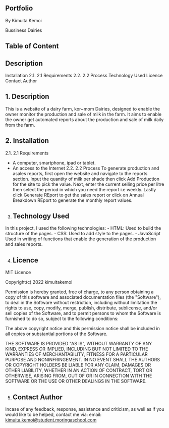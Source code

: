 ## Portfolio
By Kimuita Kemoi

Bussiness Dairies
## Table of Content
## Description
Installation
2.1. 2.1 Requirements
2.2. 2.2 Process
Technology Used
Licence
Contact Author
## 1. Description
This is a website of a dairy farm, kor~mom Dairies, designed to enable the owner monitor the production and sale of milk in the farm. It aims to enable the owner get automated reports about the production and sale of milk daily from the farm.

## 2. Installation
2.1. 2.1 Requirements
- A computer, smartphone, ipad or tablet.
- An access to the Internet
2.2. 2.2 Process
To generate production and asales reports, first open the website and navigate to the reports section. Input the quantity of milk per shade then click Add Production for the site to pick the value. Next, enter the current selling price per litre then select the period in which you need the report i.e weekly. Lastly click Generate REport to get the sales report or click on Annual Breakdown REport to generate the monthly report values.

3. ## Technology Used
In this project, I used the following technologies: - HTML: Used to build the structure of the pages. - CSS: Used to add style to the pages. - JavaScript Used in writing of functions that enable the generation of the production and sales reports.

4. ## Licence
MIT Licence

Copyright(c) 2022 kimuitakemoi

Permission is hereby granted, free of charge, to any person obtaining a copy of this software and associated documentation files (the "Software"), to deal in the Software without restriction, including without limitation the rights to use, copy, modify, merge, publish, distribute, sublicense, and/or sell copies of the Software, and to permit persons to whom the Software is furnished to do so, subject to the following conditions:

The above copyright notice and this permission notice shall be included in all copies or substantial portions of the Software.

THE SOFTWARE IS PROVIDED "AS IS", WITHOUT WARRANTY OF ANY KIND, EXPRESS OR IMPLIED, INCLUDING BUT NOT LIMITED TO THE WARRANTIES OF MERCHANTABILITY, FITNESS FOR A PARTICULAR PURPOSE AND NONINFRINGEMENT. IN NO EVENT SHALL THE AUTHORS OR COPYRIGHT HOLDERS BE LIABLE FOR ANY CLAIM, DAMAGES OR OTHER LIABILITY, WHETHER IN AN ACTION OF CONTRACT, TORT OR OTHERWISE, ARISING FROM, OUT OF OR IN CONNECTION WITH THE SOFTWARE OR THE USE OR OTHER DEALINGS IN THE SOFTWARE.

5. ## Contact Author
Incase of any feedback, response, assistance and criticism, as well as if you would like to be helped, contact me via: email: kimuita.kemoi@student.moringaschool.com